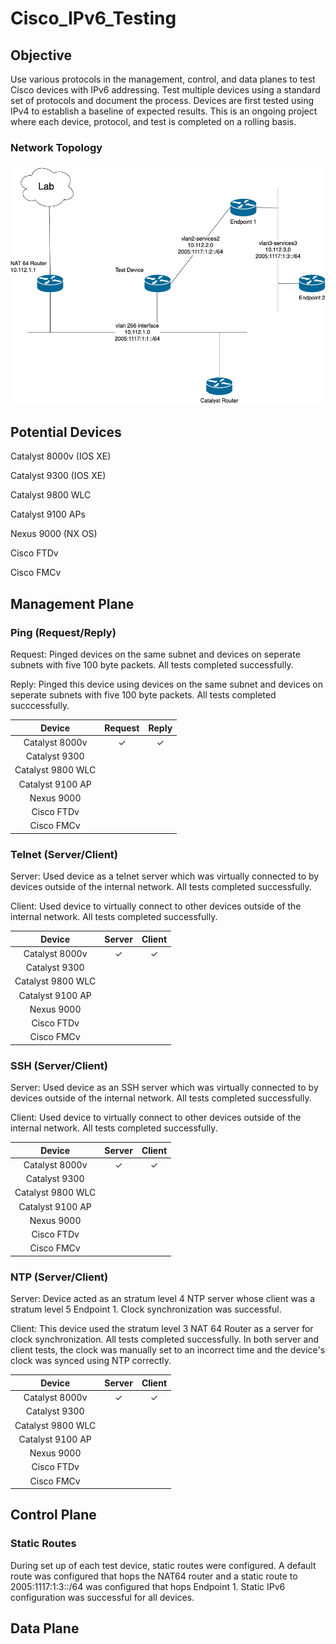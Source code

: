 # Cisco_IPv6_Testing
## Objective
Use various protocols in the management, control, and data planes to test Cisco devices with IPv6 addressing. Test multiple devices using a standard set of protocols and document the process. Devices are first tested using IPv4 to establish a baseline of expected results. This is an ongoing project where each device, protocol, and test is completed on a rolling basis.
### Network Topology
![Image Failed to Load](Network_Diagram.png)
## Potential Devices
Catalyst 8000v (IOS XE)

Catalyst 9300 (IOS XE)

Catalyst 9800 WLC

Catalyst 9100 APs

Nexus 9000 (NX OS)

Cisco FTDv 

Cisco FMCv
## Management Plane
### Ping (Request/Reply)
Request: Pinged devices on the same subnet and devices on seperate subnets with five 100 byte packets. All tests completed successfully.

Reply: Pinged this device using devices on the same subnet and devices on seperate subnets with five 100 byte packets. All tests completed 
succcessfully.

| Device  |  Request  |  Reply  |
| :-------: | :-------: | :----------: |
| Catalyst 8000v| ✓ | ✓ |
| Catalyst 9300  |         |            |
| Catalyst 9800 WLC |  |  |
| Catalyst 9100 AP |  |  |
| Nexus 9000 |  |  |
| Cisco FTDv |  |  |
| Cisco FMCv |  |  |
### Telnet (Server/Client)
Server: Used device as a telnet server which was virtually connected to by devices outside of the internal network. All tests completed successfully.

Client: Used device to virtually connect to other devices outside of the internal network. All tests completed successfully.

| Device  |  Server  |  Client  |
| :-------: | :-------: | :----------: |
| Catalyst 8000v| ✓ | ✓ |
| Catalyst 9300 |   |   |
| Catalyst 9800 WLC |   |   |
| Catalyst 9100 AP  |   |   |
| Nexus 9000 |      |   |
| Cisco FTDv |      |   |
| Cisco FMCv |      |   |
### SSH (Server/Client)
Server: Used device as an SSH server which was virtually connected to by devices outside of the internal network. All tests completed successfully.

Client: Used device to virtually connect to other devices outside of the internal network. All tests completed successfully.

| Device  |  Server  |  Client  |
| :-------: | :-------: | :----------: |
| Catalyst 8000v| ✓ | ✓ |
| Catalyst 9300 |   |   |
| Catalyst 9800 WLC |   |   |
| Catalyst 9100 AP  |   |   |
| Nexus 9000 |      |   |
| Cisco FTDv |      |   |
| Cisco FMCv |      |   |
### NTP (Server/Client)
Server: Device acted as an stratum level 4 NTP server whose client was a stratum level 5 Endpoint 1. Clock synchronization was successful.

Client: This device used the stratum level 3 NAT 64 Router as a server for clock synchronization. All tests completed successfully. In both server and client tests, the clock was manually set to an incorrect time and the device's clock was synced using NTP correctly.

| Device  |  Server  |  Client  |
| :-------: | :-------: | :----------: |
| Catalyst 8000v| ✓ | ✓ |
| Catalyst 9300 |   |   |
| Catalyst 9800 WLC |   |   |
| Catalyst 9100 AP  |   |   |
| Nexus 9000 |      |   |
| Cisco FTDv |      |   |
| Cisco FMCv |      |   |
## Control Plane
### Static Routes
During set up of each test device, static routes were configured. A default route was configured that hops the NAT64 router and a static route to 2005:1117:1:3::/64 was configured that hops Endpoint 1. Static IPv6 configuration was successful for all devices.
## Data Plane
